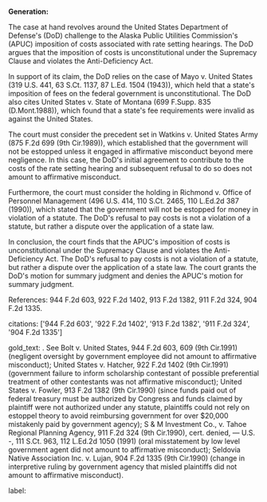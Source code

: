 **Generation:**

 <answer>

The case at hand revolves around the United States Department of Defense's (DoD) challenge to the Alaska Public Utilities Commission's (APUC) imposition of costs associated with rate setting hearings. The DoD argues that the imposition of costs is unconstitutional under the Supremacy Clause and violates the Anti-Deficiency Act.

In support of its claim, the DoD relies on the case of Mayo v. United States (319 U.S. 441, 63 S.Ct. 1137, 87 L.Ed. 1504 (1943)), which held that a state's imposition of fees on the federal government is unconstitutional. The DoD also cites United States v. State of Montana (699 F.Supp. 835 (D.Mont.1988)), which found that a state's fee requirements were invalid as against the United States.

The court must consider the precedent set in Watkins v. United States Army (875 F.2d 699 (9th Cir.1989)), which established that the government will not be estopped unless it engaged in affirmative misconduct beyond mere negligence. In this case, the DoD's initial agreement to contribute to the costs of the rate setting hearing and subsequent refusal to do so does not amount to affirmative misconduct.

Furthermore, the court must consider the holding in Richmond v. Office of Personnel Management (496 U.S. 414, 110 S.Ct. 2465, 110 L.Ed.2d 387 (1990)), which stated that the government will not be estopped for money in violation of a statute. The DoD's refusal to pay costs is not a violation of a statute, but rather a dispute over the application of a state law.

In conclusion, the court finds that the APUC's imposition of costs is unconstitutional under the Supremacy Clause and violates the Anti-Deficiency Act. The DoD's refusal to pay costs is not a violation of a statute, but rather a dispute over the application of a state law. The court grants the DoD's motion for summary judgment and denies the APUC's motion for summary judgment.

References:
944 F.2d 603, 922 F.2d 1402, 913 F.2d 1382, 911 F.2d 324, 904 F.2d 1335. <answer>

citations: ['944 F.2d 603', '922 F.2d 1402', '913 F.2d 1382', '911 F.2d 324', '904 F.2d 1335']

gold_text: . See Bolt v. United States, 944 F.2d 603, 609 (9th Cir.1991) (negligent oversight by government employee did not amount to affirmative misconduct); United States v. Hatcher, 922 F.2d 1402 (9th Cir.1991) (government failure to inform scholarship contestant of possible preferential treatment of other contestants was not affirmative misconduct); United States v. Fowler, 913 F.2d 1382 (9th Cir.1990) (since funds paid out of federal treasury must be authorized by Congress and funds claimed by plaintiff were not authorized under any statute, plaintiffs could not rely on estoppel theory to avoid reimbursing government for over $20,000 mistakenly paid by government agency); S & M Investment Co., v. Tahoe Regional Planning Agency, 911 F.2d 324 (9th Cir.1990), cert. denied, — U.S. -, 111 S.Ct. 963, 112 L.Ed.2d 1050 (1991) (oral misstatement by low level government agent did not amount to affirmative misconduct); Seldovia Native Association Inc. v. Lujan, 904 F.2d 1335 (9th Cir.1990) (change in interpretive ruling by government agency that misled plaintiffs did not amount to affirmative misconduct).

label: 